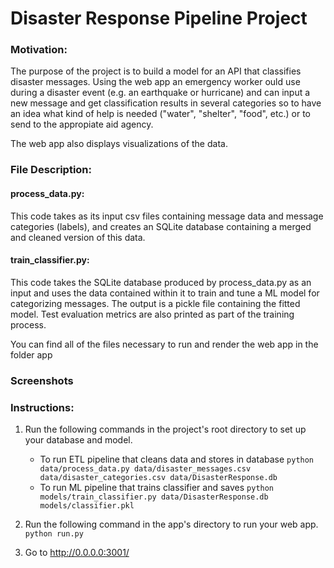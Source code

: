 # Disaster Response Pipeline Project


### Motivation:
The purpose of the project is to build a model for an API that classifies disaster messages. Using the web app an emergency worker ould use during a disaster event (e.g. an earthquake or hurricane) and can input a new message and get classification results in several categories so to have an idea what kind of help is needed ("water", "shelter", "food", etc.) or to send to the appropiate aid agency. 

The web app also displays visualizations of the data.

### File Description:

#### process_data.py: 
This code takes as its input csv files containing message data and message categories (labels), and creates an SQLite database containing a merged and cleaned version of this data.
#### train_classifier.py: 
This code takes the SQLite database produced by process_data.py as an input and uses the data contained within it to train and tune a ML model for categorizing messages. The output is a pickle file containing the fitted model. Test evaluation metrics are also printed as part of the training process.
 
You can find all of the files necessary to run and render the web app in the folder app

### Screenshots



### Instructions:
1. Run the following commands in the project's root directory to set up your database and model.

    - To run ETL pipeline that cleans data and stores in database
        `python data/process_data.py data/disaster_messages.csv data/disaster_categories.csv data/DisasterResponse.db`
    - To run ML pipeline that trains classifier and saves
        `python models/train_classifier.py data/DisasterResponse.db models/classifier.pkl`

2. Run the following command in the app's directory to run your web app.
    `python run.py`

3. Go to http://0.0.0.0:3001/
